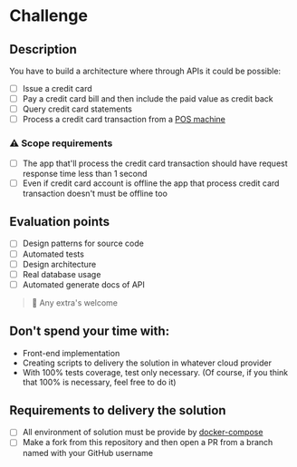 # Challenge

## Description
You have to build a architecture where through APIs it could be possible: 

- [ ] Issue a credit card 
- [ ] Pay a credit card bill and then include the paid value as credit back
- [ ] Query credit card statements
- [ ] Process a credit card transaction from a [POS machine](https://www.youtube.com/watch?v=_zM2OsABOWQ)

### :warning: Scope requirements

- [ ] The app that'll process the credit card transaction should have request response time less than 1 second
- [ ] Even if credit card account is offline the app that process credit card transaction doesn't must be offline too

## Evaluation points

- [ ] Design patterns for source code
- [ ] Automated tests
- [ ] Design architecture
- [ ] Real database usage
- [ ] Automated generate docs of API

> 🥳 Any extra's welcome

## Don't spend your time with:

- Front-end implementation
- Creating scripts to delivery the solution in whatever cloud provider
- With 100% tests coverage, test only necessary. (Of course, if you think that 100% is necessary, feel free to do it)

## Requirements to delivery the solution
- [ ] All environment of solution must be provide by [docker-compose](https://docs.docker.com/compose)
- [ ] Make a fork from this repository and then open a PR from a branch named with your GitHub username
